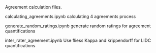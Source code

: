 Agreement calculation files.

calculating_agreements.ipynb
calculating  4 agreements process

generate_random_ratings.ipynb
generate random ratings for agreement quantifications

inter_rater_agreement.ipynb
Use fliess Kappa and krippendorff for LIDC quantifications
